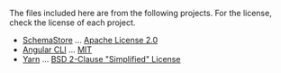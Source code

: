 The files included here are from the following projects. For the license, check the license of each project.

- [SchemaStore](https://github.com/SchemaStore/schemastore) ... [Apache License 2.0](https://github.com/SchemaStore/schemastore/blob/master/LICENSE.md)
- [Angular CLI](https://github.com/angular/angular-cli) ... [MIT](https://github.com/angular/angular-cli/blob/master/LICENSE)
- [Yarn](https://yarnpkg.com/) ... [BSD 2-Clause "Simplified" License](https://github.com/yarnpkg/berry/blob/master/LICENSE.md)
